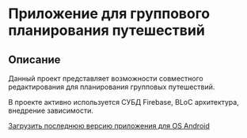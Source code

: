 # Приложение для группового планирования путешествий

## Описание

Данный проект представляет возможности совместного редактирования для планирования групповых путешествий.

В проекте активно используется СУБД Firebase, BLoC архитектура, внедрение зависимости.

[Загрузить последнюю версию приложения для OS Android](https://github.com/AmiK2001-personal/travel-planner-app/releases/download/release/travelplanner.apk)
